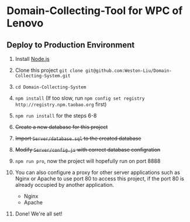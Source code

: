 # Domain-Collecting-Tool for WPC of Lenovo

## Deploy to Production Environment

1. Install [Node.js](https://nodejs.org/en/download/current/) 

2. Clone this project `git clone git@github.com:Weston-Liu/Domain-Collecting-System.git`

3. `cd Domain-Collecting-System`

4. `npm install` (If too slow, run `npm config set registry http://registry.npm.taobao.org` first)

5. `npm run install` for the steps 6-8

6. ~~Create a new database for this project~~

7. ~~Import `Server/database.sql` to the created database~~

8. ~~Modify `Server/config.js` with correct database configration~~

9. `npm run pro`, now the project will hopefully run on port 8888

10. You can also configure a proxy for other server applications such as Nginx or Apache to use port 80 to access this project, if the port 80 is already occupied by another application.
    * Nginx
    * Apache

11. Done! We're all set!
